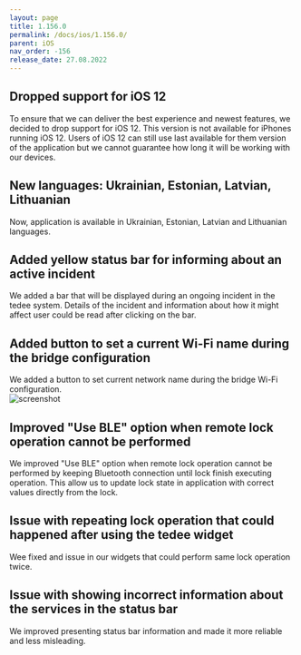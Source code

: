 ```yaml
---
layout: page
title: 1.156.0
permalink: /docs/ios/1.156.0/
parent: iOS
nav_order: -156
release_date: 27.08.2022
---
```


## Dropped support for iOS 12
To ensure that we can deliver the best experience and newest features, we decided to drop support for iOS 12. This version is not available for iPhones running iOS 12. Users of iOS 12 can still use last available for them version of the application but we cannot guarantee how long it will be working with our devices.

## New languages: Ukrainian, Estonian, Latvian, Lithuanian
Now, application is available in Ukrainian, Estonian, Latvian and Lithuanian languages.

## Added yellow status bar for informing about an active incident
We added a bar that will be displayed during an ongoing incident in the tedee system. Details of the incident and information about how it might affect user could be read after clicking on the bar.

## Added button to set a current Wi-Fi name during the bridge configuration
We added a button to set current network name during the bridge Wi-Fi configuration.\
![screenshot](/tedee-release-notes/docs/ios/assets/1.156.0-wifi.png)

## Improved "Use BLE" option when remote lock operation cannot be performed
We improved "Use BLE" option when remote lock operation cannot be performed by keeping Bluetooth connection until lock finish executing operation. This allow us to update lock state in application with correct values directly from the lock.

## Issue with repeating lock operation that could happened after using the tedee widget
Wee fixed and issue in our widgets that could perform same lock operation twice.

## Issue with showing incorrect information about the services in the status bar
We improved presenting status bar information and made it more reliable and less misleading.
